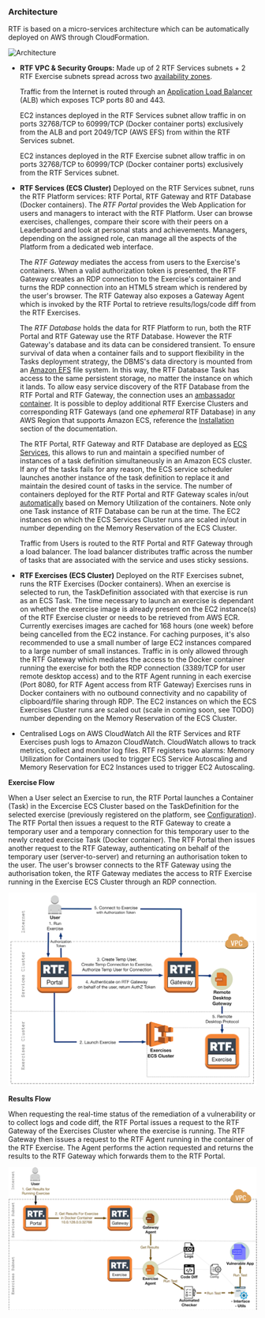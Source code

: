 ### Architecture

RTF is based on a micro-services architecture which can be automatically deployed on AWS through CloudFormation.

![Architecture](img/rtf-architecture-overview.png)

  - **RTF VPC & Security Groups:** 
    Made up of 2 RTF Services subnets + 2 RTF Exercise subnets spread across two [availability zones](https://docs.aws.amazon.com/AWSEC2/latest/UserGuide/using-regions-availability-zones.html#concepts-regions-availability-zones). 

    Traffic from the Internet is routed through an [Application Load Balancer](https://docs.aws.amazon.com/elasticloadbalancing/latest/application/introduction.html) (ALB) which exposes TCP ports 80 and 443. 

    EC2 instances deployed in the RTF Services subnet allow traffic in on ports 32768/TCP to 60999/TCP (Docker container ports) exclusively from the ALB and port 2049/TCP (AWS EFS) from within the RTF Services subnet. 

    EC2 instances deployed in the RTF Exercise subnet allow traffic in on ports 32768/TCP to 60999/TCP (Docker container ports) exclusively from the RTF Services subnet.

  - **RTF Services (ECS Cluster)**
    Deployed on the RTF Services subnet, runs the RTF Platform services: RTF Portal, RTF Gateway and RTF Database (Docker containers). 
    The *RTF Portal* provides the Web Application for users and managers to interact with the RTF Platform. User can browse exercises, challenges, compare their score with their peers on a Leaderboard and look at personal stats and achievements. Managers, depending on the assigned role, can manage all the aspects of the Platform from a dedicated web interface. 

    The *RTF Gateway* mediates the access from users to the Exercise's containers. When a valid authorization token is presented, the RTF Gateway creates an RDP connection to the Exercise's container and turns the RDP connection into an HTML5 stream which is rendered by the user's browser. The RTF Gateway also exposes a Gateway Agent which is invoked by the RTF Portal to retrieve results/logs/code diff from the RTF Exercises.

    The *RTF Database* holds the data for RTF Platform to run, both the RTF Portal and RTF Gateway use the RTF Database. However the RTF Gateway's database and its data can be considered transient. To ensure survival of data when a container fails and to support flexibility in the Tasks deployment strategy, the DBMS's data directory is mounted from an [Amazon EFS](https://docs.aws.amazon.com/AmazonECS/latest/developerguide/using_efs.html) file system. In this way, the RTF Database Task has access to the same persistent storage, no matter the instance on which it lands. 
    To allow easy service discovery of the RTF Database from the RTF Portal and RTF Gateway, the connection uses an [ambassador container](https://github.com/awslabs/ecs-task-kite).
    It is possible to deploy additional RTF Exercise Clusters and corresponding RTF Gateways (and one *ephemeral* RTF Database) in any AWS Region that supports Amazon ECS, reference the [Installation](install.md) section of the documentation. 

    The RTF Portal, RTF Gateway and RTF Database are deployed as [ECS Services](https://docs.aws.amazon.com/AmazonECS/latest/developerguide/ecs_services.html), this allows to run and maintain a specified number of instances of a task definition simultaneously in an Amazon ECS cluster. If any of the tasks fails for any reason, the ECS service scheduler launches another instance of the task definition to replace it and maintain the desired count of tasks in the service. The number of containers deployed for the RTF Portal and RTF Gateway scales in/out [automatically](https://docs.aws.amazon.com/AmazonECS/latest/developerguide/service-auto-scaling.html) based on Memory Utilization of the containers. Note only one Task instance of RTF Database can be run at the time. The EC2 instances on which the ECS Services Cluster runs are scaled in/out in number depending on the Memory Reservation of the ECS Cluster.

    Traffic from Users is routed to the RTF Portal and RTF Gateway through a load balancer. The load balancer distributes traffic across the number of tasks that are associated with the service and uses sticky sessions.

  - **RTF Exercises (ECS Cluster)**
    Deployed on the RTF Exercises subnet, runs the RTF Exercises (Docker containers). When an exercise is selected to run, the TaskDefinition associated with that exercise is run as an ECS Task. The time necessary to launch an exercise is dependant on whether the exercise image is already present on the EC2 instance(s) of the RTF Exercise cluster or needs to be retrieved from AWS ECR. Currently exercises images are cached for 168 hours (one week) before being cancelled from the EC2 instance. For caching purposes, it's also recommended to use a small number of large EC2 instances compared to a large number of small instances. Traffic in is only allowed through the RTF Gateway which mediates the access to the Docker container running the exercise for both the RDP connection (3389/TCP for user remote desktop access) and to the RTF Agent running in each exercise (Port 8080, for RTF Agent access from RTF Gateway)
    Exercises runs in Docker containers with no outbound connectivity and no capability of clipboard/file sharing through RDP.
    The EC2 instances on which the ECS Exercises Cluster runs are scaled out (scale in coming soon, see TODO) number depending on the Memory Reservation of the ECS Cluster.

  - Centralised Logs on AWS CloudWatch
    All the RTF Services and RTF Exercises push logs to Amazon CloudWatch. CloudWatch allows to track metrics, collect and monitor log files. RTF registers two alarms: Memory Utilization for Containers used to trigger ECS Service Autoscaling and Memory Reservation for EC2 Instances used to trigger EC2 Autoscaling.



**Exercise Flow**

When a User select an Exercise to run, the RTF Portal launches a Container (Task) in the Excercise ECS Cluster based on the TaskDefinition for the selected exercise (previously registered on the platform, see [Configuration](configure.md)). The RTF Portal then issues a request to the RTF Gateway to create a temporary user and a temporary connection for this temporary user to the newly created exercise Task (Docker container). The RTF Portal then issues another request to the RTF Gateway, authenticating on behalf of the temporary user (server-to-server) and returning an authorisation token to the user. The user's browser connects to the RTF Gateway using the authorisation token, the RTF Gateway mediates the access to RTF Exercise running in the Exercise ECS Cluster through an RDP connection.



![exercise_comms_flow](img/exercise_comms_flow.png)



**Results Flow**

When requesting the real-time status of the remediation of a vulnerability or to collect logs and code diff, the RTF Portal issues a request to the RTF Gateway of the Exercises Cluster where the exercise is running. The RTF Gateway then issues a request to the RTF Agent running in the container of the RTF Exercise. The Agent performs the action requested and returns the results to the RTF Gateway which forwards them to the RTF Portal.

  ![tests_flow](img/tests_flow.png)
